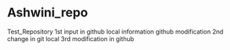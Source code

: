 # Ashwini_repo
Test_Repository
1st input in github
local information
github modification
2nd change in git local
3rd modification in github
